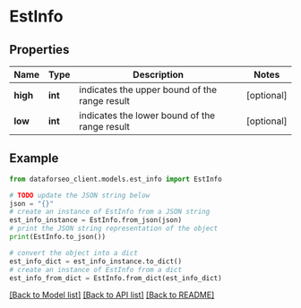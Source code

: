 # EstInfo


## Properties

Name | Type | Description | Notes
------------ | ------------- | ------------- | -------------
**high** | **int** | indicates the upper bound of the range result | [optional] 
**low** | **int** | indicates the lower bound of the range result | [optional] 

## Example

```python
from dataforseo_client.models.est_info import EstInfo

# TODO update the JSON string below
json = "{}"
# create an instance of EstInfo from a JSON string
est_info_instance = EstInfo.from_json(json)
# print the JSON string representation of the object
print(EstInfo.to_json())

# convert the object into a dict
est_info_dict = est_info_instance.to_dict()
# create an instance of EstInfo from a dict
est_info_from_dict = EstInfo.from_dict(est_info_dict)
```
[[Back to Model list]](../README.md#documentation-for-models) [[Back to API list]](../README.md#documentation-for-api-endpoints) [[Back to README]](../README.md)


